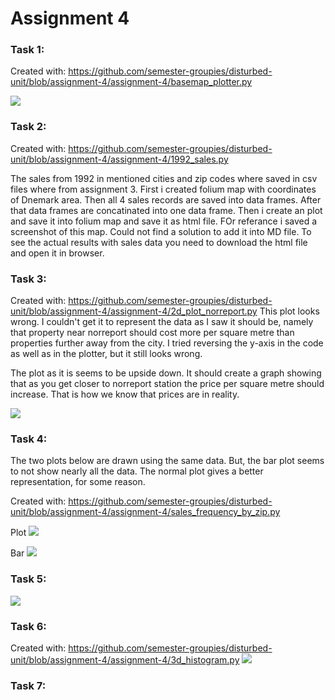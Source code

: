 # Assignment 4

### Task 1:
Created with:
https://github.com/semester-groupies/disturbed-unit/blob/assignment-4/assignment-4/basemap_plotter.py

![](https://github.com/semester-groupies/disturbed-unit/blob/assignment-4/assignment-4/plot_50_km_2015.png)
### Task 2:
Created with:
https://github.com/semester-groupies/disturbed-unit/blob/assignment-4/assignment-4/1992_sales.py

The sales from 1992 in mentioned cities and zip codes where saved in csv files where from assignment 3.
First i created folium map with coordinates of Dnemark area. Then all 4 sales records are saved into data frames.
After that data frames are concatinated into one data frame. Then i create an plot and save it into folium map and save it as html file. FOr referance i saved a screenshot of this map. Could not find a solution to add it into MD file. To see the actual results with sales data you need to download the html file and open it in browser.

### Task 3:
Created with:
https://github.com/semester-groupies/disturbed-unit/blob/assignment-4/assignment-4/2d_plot_norreport.py
This plot looks wrong. I couldn't get it to represent the data as I saw it should be, namely that property near norreport should cost 
more per square metre than properties further away from the city. I tried reversing the y-axis in the code as well as in the plotter, 
but it still looks wrong.

The plot as it is seems to be upside down. It should create a graph showing that as you get closer to norreport station the price per square metre should increase. That is how we know that prices are in reality.

![](https://github.com/semester-groupies/disturbed-unit/blob/assignment-4/assignment-4/2d_plot_norreport.png)
### Task 4:
The two plots below are drawn using the same data. But, the bar plot seems to not show nearly all the data. The normal plot gives a better
representation, for some reason.


Created with:
https://github.com/semester-groupies/disturbed-unit/blob/assignment-4/assignment-4/sales_frequency_by_zip.py

Plot
![](https://github.com/semester-groupies/disturbed-unit/blob/assignment-4/assignment-4/sales_by_zip.png)

Bar
![](https://github.com/semester-groupies/disturbed-unit/blob/assignment-4/assignment-4/by_zip_bar.png)
### Task 5:
![](https://github.com/semester-groupies/disturbed-unit/blob/assignment-4/assignment-4/room_numbers_histogram.png)

### Task 6:
Created with:
https://github.com/semester-groupies/disturbed-unit/blob/assignment-4/assignment-4/3d_histogram.py
![](https://github.com/semester-groupies/disturbed-unit/blob/assignment-4/assignment-4/3d_histogram.png)
### Task 7:
